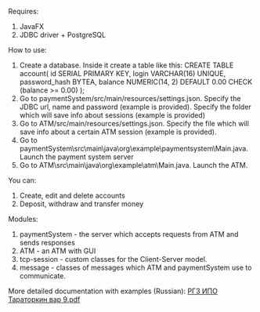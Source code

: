 Requires:
1) JavaFX
2) JDBC driver + PostgreSQL

How to use:
1. Create a database. Inside it create a table like this:
   CREATE TABLE account(
     id SERIAL PRIMARY KEY,
     login VARCHAR(16) UNIQUE,
     password_hash BYTEA,
     balance NUMERIC(14, 2) DEFAULT 0.00 CHECK (balance >= 0.00)
   );
2. Go to paymentSystem/src/main/resources/settings.json. Specify the JDBC url, name and password (example is provided). Specify the folder which will save info about sessions (example is provided)
3. Go to ATM/src/main/resources/settings.json. Specify the file which will save info about a certain ATM session (example is provided).
4. Go to paymentSystem\src\main\java\org\example\paymentsystem\Main.java. Launch the payment system server
5. Go to ATM\src\main\java\org\example\atm\Main.java. Launch the ATM.

You can:
1) Create, edit and delete accounts
2) Deposit, withdraw and transfer money

Modules:
1. paymentSystem - the server which accepts requests from ATM and sends responses
2. ATM - an ATM with GUI
3. tcp-session - custom classes for the Client-Server model.
4. message - classes of messages which ATM and paymentSystem use to communicate.


More detailed documentation with examples (Russian):
[РГЗ ИПО Тараторкин вар 9.pdf](https://github.com/user-attachments/files/18671587/9.pdf)

